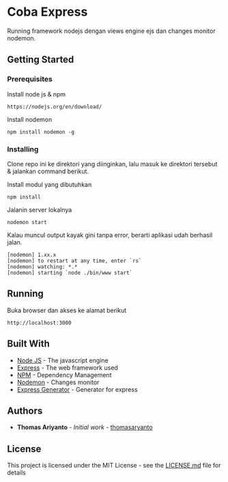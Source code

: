 # Coba Express
Running framework nodejs dengan views engine ejs dan changes monitor nodemon.

## Getting Started

### Prerequisites

Install node js & npm

```
https://nodejs.org/en/download/
```

Install nodemon

```
npm install nodemon -g
```

### Installing

Clone repo ini ke direktori yang diinginkan, lalu masuk ke direktori tersebut & jalankan command berikut.

Install modul yang dibutuhkan

```
npm install
```

Jalanin server lokalnya

```
nodemon start
```

Kalau muncul output kayak gini tanpa error, berarti aplikasi udah berhasil jalan.

```
[nodemon] 1.xx.x
[nodemon] to restart at any time, enter `rs`
[nodemon] watching: *.*
[nodemon] starting `node ./bin/www start`
```

## Running

Buka browser dan akses ke alamat berikut

```
http://localhost:3000
```


## Built With

* [Node JS](https://nodejs.org) - The javascript engine
* [Express](http://expressjs.com/) - The web framework used
* [NPM](https://www.npmjs.com/) - Dependency Management
* [Nodemon](https://nodemon.io/) - Changes monitor
* [Express Generator](https://www.npmjs.com/package/express-generator) - Generator for express

## Authors

* **Thomas Ariyanto** - *Initial work* - [thomasaryanto](https://github.com/thomasaryanto)

## License

This project is licensed under the MIT License - see the [LICENSE.md](LICENSE.md) file for details
